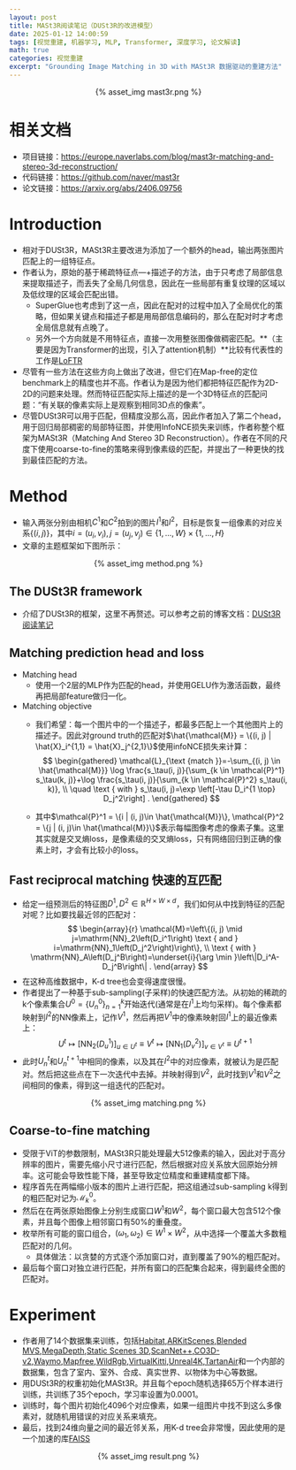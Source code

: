 ```yaml
---
layout: post
title: MASt3R阅读笔记（DUSt3R的改进模型）
date: 2025-01-12 14:00:59
tags: [视觉重建, 机器学习, MLP, Transformer, 深度学习, 论文解读]
math: true
categories: 视觉重建
excerpt: "Grounding Image Matching in 3D with MASt3R 数据驱动的重建方法"
---
```

<p align="center">{% asset_img mast3r.png %}</p>

# 相关文档
* 项目链接：https://europe.naverlabs.com/blog/mast3r-matching-and-stereo-3d-reconstruction/
* 代码链接：https://github.com/naver/mast3r
* 论文链接：https://arxiv.org/abs/2406.09756
# Introduction
* 相对于DUSt3R，MASt3R主要改进为添加了一个额外的head，输出两张图片匹配上的一组特征点。
* 作者认为，原始的基于稀疏特征点—+描述子的方法，由于只考虑了局部信息来提取描述子，而丢失了全局几何信息，因此在一些局部有重复纹理的区域以及低纹理的区域会匹配出错。
    - SuperGlue也考虑到了这一点，因此在配对的过程中加入了全局优化的策略，但如果关键点和描述子都是用局部信息编码的，那么在配对时才考虑全局信息就有点晚了。
    - 另外一个方向就是不用特征点，直接一次用整张图像做稠密匹配。**（主要是因为Transformer的出现，引入了attention机制）**比较有代表性的工作是[LoFTR](https://zju3dv.github.io/loftr/)
* 尽管有一些方法在这些方向上做出了改进，但它们在Map-free的定位benchmark上的精度也并不高。作者认为是因为他们都把特征匹配作为2D-2D的问题来处理。然而特征匹配实际上描述的是一个3D特征点的匹配问题：“有关联的像素实际上是观察到相同3D点的像素”。
* 尽管DUSt3R可以用于匹配，但精度没那么高，因此作者加入了第二个head，用于回归局部稠密的局部特征图，并使用InfoNCE损失来训练，作者称整个框架为MASt3R（Matching And Stereo 3D Reconstruction）。作者在不同的尺度下使用coarse-to-fine的策略来得到像素级的匹配，并提出了一种更快的找到最佳匹配的方法。
# Method
* 输入两张分别由相机$C^1$和$C^2$拍到的图片$I^1$和$I^2$，目标是恢复一组像素的对应关系$\{(i, j)\}$，其中$i=(u_i, v_i), j=(u_j, v_j) \in \{1, ..., W\} \times \{1, ..., H\}$
* 文章的主题框架如下图所示：
<p align="center">{% asset_img method.png %}</p>

## The DUSt3R framework

* 介绍了DUSt3R的框架，这里不再赘述。可以参考之前的博客文档：[DUSt3R阅读笔记](https://fansaorz.github.io/2025/01/05/DUSt3R%E9%98%85%E8%AF%BB%E7%AC%94%E8%AE%B0/)

## Matching prediction head and loss

* Matching head
    - 使用一个2层的MLP作为匹配的head，并使用GELU作为激活函数，最终再把局部feature做归一化。
* Matching objective
    - 我们希望：每一个图片中的一个描述子，都最多匹配上一个其他图片上的描述子。因此对ground truth的匹配对$\hat{\mathcal{M}} = \{(i, j) | \hat{X}_i^{1,1} = \hat{X}_j^{2,1}\}$使用infoNCE损失来计算：
    $$
    \begin{gathered}
    \mathcal{L}_{\text {match }}=-\sum_{(i, j) \in \hat{\mathcal{M}}} \log \frac{s_\tau(i, j)}{\sum_{k \in \mathcal{P}^1} s_\tau(k, j)}+\log \frac{s_\tau(i, j)}{\sum_{k \in \mathcal{P}^2} s_\tau(i, k)}, \\
    \quad \text { with } s_\tau(i, j)=\exp \left[-\tau D_i^{1 \top} D_j^2\right] .
    \end{gathered}
    $$

    - 其中$\mathcal{P}^1 = \{i | (i, j)\in \hat{\mathcal{M}}\}, \mathcal{P}^2 = \{j | (i, j)\in \hat{\mathcal{M}}\}$表示每幅图像考虑的像素子集。这里其实就是交叉熵loss，是像素级的交叉熵loss，只有网络回归到正确的像素上时，才会有比较小的loss。

## Fast reciprocal matching 快速的互匹配

* 给定一组预测后的特征图$D^1, D^2 \in \mathbb{R}^{H\times W \times d}$，我们如何从中找到特征的匹配对呢？比如要找最近邻的匹配对：
$$
\begin{array}{r}
\mathcal{M}=\left\{(i, j) \mid j=\mathrm{NN}_2\left(D_i^1\right) \text { and } i=\mathrm{NN}_1\left(D_j^2\right)\right\}, \\
\text { with } \mathrm{NN}_A\left(D_j^B\right)=\underset{i}{\arg \min }\left\|D_i^A-D_j^B\right\| .
\end{array}
$$
* 在这种高维数据中，K-d tree也会变得速度很慢。
* 作者提出了一种基于sub-sampling(子采样)的快速匹配方法。从初始的稀疏的k个像素集合$U^0 = \{U^0_n\}^k_{n=1}$开始迭代(通常是在$I^1$上均匀采样)。每个像素都映射到$I^2$的NN像素上，记作$V^1$，然后再把$V^1$中的像素映射回$I^1$上的最近像素上：
$$
U^t \longmapsto\left[\mathrm{NN}_2\left(D_u^1\right)\right]_{u \in U^t} \equiv V^t \longmapsto\left[\mathrm{NN}_1\left(D_v^2\right)\right]_{v \in V^t} \equiv U^{t+1}
$$
* 此时$U^t_n$和$U^{t+1}_n$中相同的像素，以及其在$I^2$中的对应像素，就被认为是匹配对。然后把这些点在下一次迭代中去掉。并映射得到$V^2$，此时找到$V^1$和$V^2$之间相同的像素，得到这一组迭代的匹配对。

<p align="center">{% asset_img matching.png %}</p>

## Coarse-to-fine matching

* 受限于ViT的参数限制，MASt3R只能处理最大512像素的输入，因此对于高分辨率的图片，需要先缩小尺寸进行匹配，然后根据对应关系放大回原始分辨率。这可能会导致性能下降，甚至导致定位精度和重建精度都下降。
* 程序首先在两幅缩小版本的图片上进行匹配，把这组通过sub-sampling k得到的粗匹配对记为$\mathcal{M}_k^0$。
* 然后在在两张原始图像上分别生成窗口$W^1$和$W^2$，每个窗口最大包含512个像素，并且每个图像上相邻窗口有50%的重叠度。
* 枚举所有可能的窗口组合，$(\omega_1, \omega_2) \in W^1 \times W^2$，从中选择一个覆盖大多数粗匹配对的几何。
    * 具体做法：以贪婪的方式逐个添加窗口对，直到覆盖了90%的粗匹配对。
* 最后每个窗口对独立进行匹配，并所有窗口的匹配集合起来，得到最终全图的匹配对。

# Experiment
* 作者用了14个数据集来训练，包括[Habitat](https://aihabitat.org/),[ARKitScenes](https://github.com/apple/ARKitScenes),[Blended MVS](https://github.com/YoYo000/BlendedMVS),[MegaDepth](https://github.com/zhengqili/MegaDepth),[Static Scenes 3D](https://arxiv.org/pdf/1512.02134),[ScanNet++](https://github.com/scannetpp/scannetpp),[CO3D-v2](https://github.com/facebookresearch/co3d),[Waymo](https://arxiv.org/pdf/1912.04838),[Mapfree](https://github.com/nianticlabs/map-free-reloc),[WildRgb](https://wildrgbd.github.io/),[VirtualKitti](https://europe.naverlabs.com/research/computer-vision/proxy-virtual-worlds-vkitti-1/),[Unreal4K](https://github.com/fabiotosi92/SMD-Nets),[TartanAir](https://arxiv.org/pdf/2003.14338)和一个内部的数据集，包含了室内、室外、合成、真实世界、以物体为中心等数据。
* 用DUSt3R的权重初始化MASt3R。并且每个epoch随机选择65万个样本进行训练，共训练了35个epoch，学习率设置为0.0001。
* 训练时，每个图片初始化4096个对应像素，如果一组图片中找不到这么多像素对，就随机用错误的对应关系来填充。
* 最后，找到24维向量之间的最近邻关系，用K-d tree会非常慢，因此使用的是一个加速的库[FAISS](https://github.com/facebookresearch/faiss)

<p align="center">{% asset_img result.png %}</p>